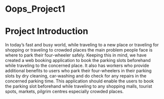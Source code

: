 # Oops_Project1
# Project Introduction
In today’s fast and busy world, while traveling to a new place or
traveling for shopping or traveling to crowded places the main
problem people face is where to park their four-wheeler safely.
Keeping this in mind, we have created a web booking application to
book the parking slots beforehand while traveling to the concerned
place. It also has workers who provide additional benefits to users
who park their four-wheelers in their parking slots by dry cleaning,
car-washing and do check for any repairs in the concerned parking
time. This application should enable the users to book the parking
slot beforehand while traveling to any shopping malls, tourist spots,
markets, pilgrim centres especially crowded places.
